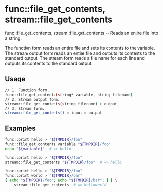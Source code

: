 # func::file_get_contents, stream::file_get_contents
func::file_get_contents, stream::file_get_contents -- Reads an entire file
into a string.

The function form reads an entire file and sets its contents to the
variable.  The stream output form reads an entire file and outputs its
contents to the standard output.  The stream form reads a file name for
each line and outputs its contents to the standard output.

## Usage
```sh
// 1. Function form.
func::file_get_contents(string* variable, string filename)
// 2. Stream output form.
stream::file_get_contents(string filename) > output
// 3. Stream form.
stream::file_get_contents() < input > output
```


## Examples
```sh
func::print hello > "${TMPDIR}/foo"
func::file_get_contents variable "${TMPDIR}/foo"
echo "${variable}"  # => hello
```


```sh
func::print hello > "${TMPDIR}/foo"
stream::file_get_contents "${TMPDIR}/foo"  # => hello
```


```sh
func::print hello > "${TMPDIR}/foo"
func::print world > "${TMPDIR}/bar"
{ echo "${TMPDIR}/foo"; echo "${TMPDIR}/bar"; } | \
    stream::file_get_contents  # => helloworld
```
